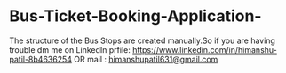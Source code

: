 # Bus-Ticket-Booking-Application-

The structure of the Bus Stops are created manually.So if you are having trouble dm me on LinkedIn prfile: https://www.linkedin.com/in/himanshu-patil-8b4636254
OR mail : himanshupatil631@gmail.com 
